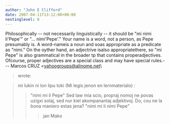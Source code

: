 ```yaml
---
author: "John E Clifford"
date: 2007-04-11T13:12:00+00:00
nestinglevel: 0
---
```

Philosophically --
 not necessarily linguistically --
 it should be "mi nimi li'Pepe'" or "... nimi'Pepe'." Your name is a word, not a person, as Pepe presumably is. A word-nameis a noun and soas appropriate as a predicate as "nimi." On the oyther hand, an adjectrive isalso appropriatethere, so "mi Pepe" is also grammatical in the broader tp that contains properadjectives. Ofcourse, proper adjectives are a special class and may have special rules.---
 Marcos CRUZ <[yahoogroups@alinome.net](mailto://yahoogroups@alinome.net)\
> wrote:

> mi lukin ni lon lipu toki (Mi legis jenon en lernmaterialo) :
>> "nimi mi li Pepe"
>> Sed law mia scio, propraj nomoj ne povas uzigxi solaj, sed nur kiel
> akompanantaj adjektivoj.
>> Do, cxu ne la bona maniero estas jena?
>> "nimi mi li nimi Pepe"
>>> jan Mako
>>